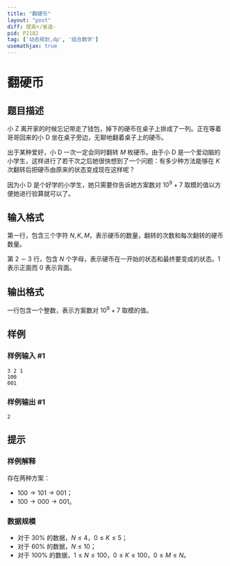 ```yaml
---
title: "翻硬币"
layout: "post"
diff: 提高+/省选-
pid: P2182
tag: ['动态规划,dp', '组合数学']
usemathjax: true
---
```


# 翻硬币
## 题目描述

小 Z 离开家的时候忘记带走了钱包，掉下的硬币在桌子上排成了一列。正在等着哥哥回来的小 D 坐在桌子旁边，无聊地翻着桌子上的硬币。

出于某种爱好，小 D 一次一定会同时翻转 $M$ 枚硬币。由于小 D 是一个爱动脑的小学生，这样进行了若干次之后她很快想到了一个问题：有多少种方法能够在 $K$ 次翻转后把硬币由原来的状态变成现在这样呢？

因为小 D 是个好学的小学生，她只需要你告诉她方案数对 $10^9+7$ 取模的值以方便她进行验算就可以了。
## 输入格式

第一行，包含三个字符 $N,K,M$，表示硬币的数量，翻转的次数和每次翻转的硬币数量。

第 $2 \sim 3$ 行，包含 $N$ 个字母，表示硬币在一开始的状态和最终要变成的状态。$1$ 表示正面而 $0$ 表示背面。
## 输出格式

一行包含一个整数，表示方案数对 $10^9+7$ 取模的值。

## 样例

### 样例输入 #1
```
3 2 1
100
001
```
### 样例输出 #1
```
2
```
## 提示

### 样例解释

存在两种方案：

- $100 \to 101 \to 001$；
- $100 \to 000 \to 001$。

### 数据规模

- 对于 $30\%$ 的数据，$N \le 4$，$0 \le K \le 5$；
- 对于 $60\%$ 的数据，$N \le 10$；
- 对于 $100\%$ 的数据，$1 \le N \le 100$，$0 \le K \le 100$，$0 \le M \le N$。
